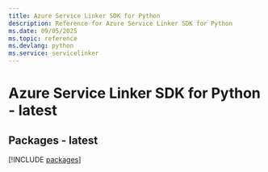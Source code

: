 ```yaml
---
title: Azure Service Linker SDK for Python
description: Reference for Azure Service Linker SDK for Python
ms.date: 09/05/2025
ms.topic: reference
ms.devlang: python
ms.service: servicelinker
---
```

# Azure Service Linker SDK for Python - latest
## Packages - latest
[!INCLUDE [packages](service-linker-index.md)]